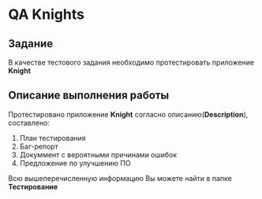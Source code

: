 # QA Knights 

## Задание 

В качестве тестового задания необходимо протестировать приложение **Knight**

## Описание выполнения работы 

Протестировано приложение **Knight** согласно описанию(**Description**), составлено:

1. План тестирования 
2. Баг-репорт 
3. Докуммент с вероятными причинами ошибок 
4. Предложение по улучшению ПО 

Всю вышеперечисленную информацию Вы можете найти в папке **Тестирование**